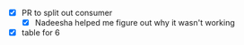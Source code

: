 * [x] PR to split out consumer
  * [x] Nadeesha helped me figure out why it wasn't working
* [x] table for 6
